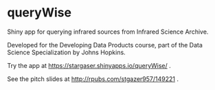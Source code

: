 # queryWise

Shiny app for querying infrared sources from Infrared Science Archive.

Developed for the Developing Data Products course, part of the
Data Science Specialization by Johns Hopkins.

Try the app at https://stargaser.shinyapps.io/queryWise/ .

See the pitch slides at http://rpubs.com/stgazer957/149221 .
